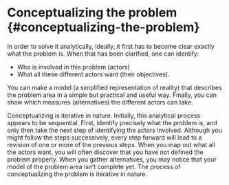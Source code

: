 # Conceptualizing the problem {#conceptualizing-the-problem}

In order to solve it analytically, ideally, it first has to become clear exactly what the problem is. When that has been clarified, one can identify:

*   Who is involved in this problem (actors)
*   What all these different actors want (their objectives).

You can make a model (a simplified representation of reality) that describes the problem area in a simple but practical and useful way. Finally, you can show which measures (alternatives) the different actors can take.

Conceptualizing is iterative in nature. Initially, this analytical process appears to be sequential. First, identify precisely what the problem is, and only then take the next step of identifying the actors involved. Although you might follow the steps successively, every step forward will lead to a revision of one or more of the previous steps. When you map out what all the actors want, you will often discover that you have not defined the problem properly. When you gather alternatives, you may notice that your model of the problem area isn’t complete yet. The process of conceptualizing the problem is iterative in nature.